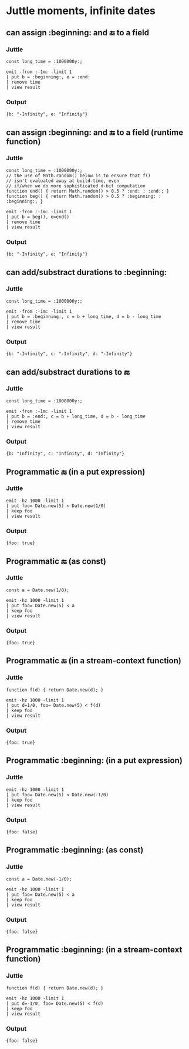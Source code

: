 Juttle moments, infinite dates
==============================

can assign :beginning: and :end: to a field
-------------------------------------------

### Juttle
    const long_time = :1000000y:;

    emit -from :-1m: -limit 1
    | put b = :beginning:, e = :end:
    | remove time
    | view result

### Output
    {b: "-Infinity", e: "Infinity"}


can assign :beginning: and :end: to a field (runtime function)
--------------------------------------------------------------

### Juttle
    const long_time = :1000000y:;
    // the use of Math.random() below is to ensure that f()
    // isn't evaluated away at build-time, even
    // if/when we do more sophisticated d-bit computation
    function end() { return Math.random() > 0.5 ? :end: : :end:; }
    function beg() { return Math.random() > 0.5 ? :beginning: : :beginning:; }

    emit -from :-1m: -limit 1
    | put b = beg(), e=end()
    | remove time
    | view result

### Output
    {b: "-Infinity", e: "Infinity"}


can add/substract durations to :beginning:
------------------------------------------

### Juttle
    const long_time = :1000000y:;

    emit -from :-1m: -limit 1
    | put b = :beginning:, c = b + long_time, d = b - long_time
    | remove time
    | view result

### Output
    {b: "-Infinity", c: "-Infinity", d: "-Infinity"}


can add/substract durations to :end:
------------------------------------------

### Juttle
    const long_time = :1000000y:;

    emit -from :-1m: -limit 1
    | put b = :end:, c = b + long_time, d = b - long_time
    | remove time
    | view result

### Output
    {b: "Infinity", c: "Infinity", d: "Infinity"}


Programmatic :end: (in a put expression)
------------------------------------

### Juttle

    emit -hz 1000 -limit 1
    | put foo= Date.new(5) < Date.new(1/0)
    | keep foo
    | view result


### Output
    {foo: true}


Programmatic :end: (as const)
-------------------------

### Juttle

    const a = Date.new(1/0);

    emit -hz 1000 -limit 1
    | put foo= Date.new(5) < a
    | keep foo
    | view result


### Output
    {foo: true}


Programmatic :end: (in a stream-context function)
--------------------------------------------

### Juttle

    function f(d) { return Date.new(d); }

    emit -hz 1000 -limit 1
    | put d=1/0, foo= Date.new(5) < f(d)
    | keep foo
    | view result


### Output
    {foo: true}


Programmatic :beginning: (in a put expression)
---------------------------------------------

### Juttle

    emit -hz 1000 -limit 1
    | put foo= Date.new(5) < Date.new(-1/0)
    | keep foo
    | view result


### Output
    {foo: false}


Programmatic :beginning: (as const)
-----------------------------------

### Juttle

    const a = Date.new(-1/0);

    emit -hz 1000 -limit 1
    | put foo= Date.new(5) < a
    | keep foo
    | view result


### Output
    {foo: false}


Programmatic :beginning: (in a stream-context function)
-------------------------------------------------------

### Juttle

    function f(d) { return Date.new(d); }

    emit -hz 1000 -limit 1
    | put d=-1/0, foo= Date.new(5) < f(d)
    | keep foo
    | view result


### Output
    {foo: false}
